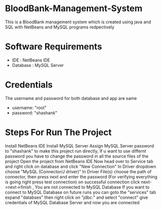 # BloodBank-Management-System
This is a BloodBank management system which is created using java and SQL with NetBeans and MySQL programs redpectively
# Software Requirements

- IDE : NetBeans IDE
- Database : MySQL Server
# Credentials

The username and password for both database and app are same 
- username: "root"
- password: "shashank"
# Steps For Run The Project

Install NetBeans IDE
Install MySQL Server
Assign MySQL Server password to "shashank" to make this project run directly, If u want to use differnt password you have to change the password in all the source files of the project
Open the project from NetBeans IDE
Now head over to Service tab and right click on database and click "New Connection"
In Driver dropdown choose "MySQL (Connector/J driver)"
In Driver File(s) choose the path of connector, then press next and enter the password (For verifying everything is going right press test connection) on successful connection click next->next->finish , You are not connected to MySQL Database
If you want to connect to MySQL Database on future runs you can goto the "services" tab expand "databses" then right click on "jdbc:<connector url>" and select "connect" give credentials of MySQL Database Server and now you are connected
